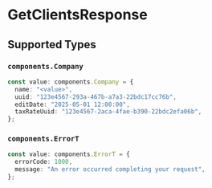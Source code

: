 # GetClientsResponse


## Supported Types

### `components.Company`

```typescript
const value: components.Company = {
  name: "<value>",
  uuid: "123e4567-293a-467b-a7a3-22bdc17cc76b",
  editDate: "2025-05-01 12:00:00",
  taxRateUuid: "123e4567-2aca-4fae-b390-22bdc2efa06b",
};
```

### `components.ErrorT`

```typescript
const value: components.ErrorT = {
  errorCode: 1000,
  message: "An error occurred completing your request",
};
```

